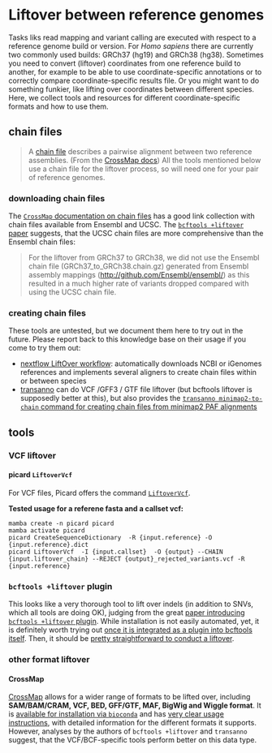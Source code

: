# Liftover between reference genomes

Tasks liks read mapping and variant calling are executed with respect to a reference genome build or version.
For *Homo sapiens* there are currently two commonly used builds: GRCh37 (hg19) and GRCh38 (hg38).
Sometimes you need to convert (liftover) coordinates from one reference build to another, for example to be able to use coordinate-specific annotations or to correctly compare coordinate-specific results file.
Or you might want to do something funkier, like lifting over coordinates between different species.
Here, we collect tools and resources for different coordinate-specific formats and how to use them.

## chain files

> A [chain file](https://genome.ucsc.edu/goldenPath/help/chain.html) describes a pairwise alignment between two reference assemblies. (From the [CrossMap docs](https://crossmap.sourceforge.net/#chain-file))
All the tools mentioned below use a chain file for the liftover process, so will need one for your pair of reference genomes.

### downloading chain files

The [`CrossMap` documentation on chain files](https://crossmap.sourceforge.net/#chain-file) has a good link collection with chain files available from Ensembl and UCSC.
The [`bcftools +liftover` paper](https://doi.org/10.1093/bioinformatics/btae038) suggests, that the UCSC chain files are more comprehensive than the Ensembl chain files:

> For the liftover from GRCh37 to GRCh38, we did not use the Ensembl chain file (GRCh37_to_GRCh38.chain.gz) generated from Ensembl assembly mappings (http://github.com/Ensembl/ensembl/) as this resulted in a much higher rate of variants dropped compared with using the UCSC chain file.

### creating chain files

These tools are untested, but we document them here to try out in the future.
Please report back to this knowledge base on their usage if you come to try them out:

* [nextflow LiftOver workflow](https://nf-lo.readthedocs.io/en/latest/index.html): automatically downloads NCBI or iGenomes references and implements several aligners to create chain files within or between species
* [transanno](https://github.com/informationsea/transanno) can do VCF /GFF3 / GTF file liftover (but bcftools liftover is supposedly better at this), but also provides the [`transanno minimap2-to-chain` command for creating chain files from minimap2 PAF alignments](https://github.com/informationsea/transanno?tab=readme-ov-file#create-chain-file-from-minimap2-result)

## tools

### VCF liftover

#### picard `LiftoverVcf`

For VCF files, Picard offers the command [`LiftoverVcf`](http://broadinstitute.github.io/picard/command-line-overview.html#LiftoverVcf).

**Tested usage for a referene fasta and a callset vcf:**

```
mamba create -n picard picard
mamba activate picard
picard CreateSequenceDictionary  -R {input.reference} -O {input.reference}.dict
picard LiftoverVcf  -I {input.callset}  -O {output} --CHAIN {input.liftover_chain} --REJECT {output}_rejected_variants.vcf -R {input.reference}
```

### `bcftools +liftover` plugin

This looks like a very thorough tool to lift over indels (in addition to SNVs, which all tools are doing OK), judging from the great [paper introducing `bcftools +liftover` plugin](https://doi.org/10.1093/bioinformatics/btae038).
While installation is not easily automated, yet, it is definitely worth trying out [once it is integrated as a plugin into bcftools itself](https://github.com/freeseek/score/issues/4).
Then, it should be [pretty straightforward to conduct a liftover](https://github.com/freeseek/score/tree/master?tab=readme-ov-file#liftover-vcfs).

### other format liftover

#### CrossMap

[CrossMap](https://crossmap.sourceforge.net/) allows for a wider range of formats to be lifted over, including **SAM/BAM/CRAM, VCF, BED, GFF/GTF, MAF, BigWig and Wiggle format**.
It is [available for installation via `bioconda`](https://bioconda.github.io/recipes/crossmap/README.html) and has [very clear usage instructions](https://crossmap.sourceforge.net/#usage), with detailed information for the different formats it supports.
However, analyses by the authors of `bcftools +liftover` and `transanno` suggest, that the VCF/BCF-specific tools perform better on this data type.